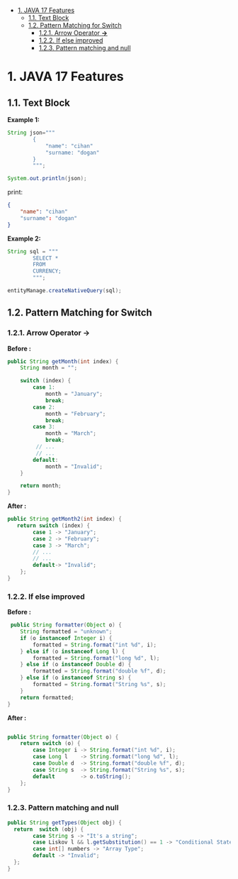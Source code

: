 - [1. JAVA 17 Features](#1-java-17-features)
  - [1.1. Text Block](#11-text-block)
  - [1.2. Pattern Matching for Switch](#12-pattern-matching-for-switch)
    - [1.2.1. Arrow Operator **-\>**](#121-arrow-operator--)
    - [1.2.2. If else improved](#122-if-else-improved)
    - [1.2.3. Pattern matching and null](#123-pattern-matching-and-null)

# 1. JAVA 17 Features

## 1.1. Text Block

**Example 1:**  
 
```java
String json="""
        {
            "name": "cihan"
            "surname: "dogan"
        }
        """;

System.out.println(json);
```

print:  
```json
{
    "name": "cihan"
    "surname": "dogan"
}
```

**Example 2:** 

```java
String sql = """
        SELECT *
        FROM
        CURRENCY;
        """;

entityManage.createNativeQuery(sql);
```


## 1.2. Pattern Matching for Switch 
### 1.2.1. Arrow Operator **->**
**Before :** 
```java
public String getMonth(int index) {
    String month = "";

    switch (index) {
        case 1:
            month = "January";
            break;
        case 2:
            month = "February";
            break;
        case 3:
            month = "March";
            break;
         // ...
         // ...
        default:
            month = "Invalid";
    }

    return month;
}
```

**After :** 
```java
public String getMonth2(int index) {
   return switch (index) {
        case 1 -> "January";
        case 2 -> "February";
        case 3 -> "March";
        // ...
        // ...
        default-> "Invalid";
    };
}
```

### 1.2.2. If else improved 
**Before :**

```java
 public String formatter(Object o) {
    String formatted = "unknown";
    if (o instanceof Integer i) {
        formatted = String.format("int %d", i);
    } else if (o instanceof Long l) {
        formatted = String.format("long %d", l);
    } else if (o instanceof Double d) {
        formatted = String.format("double %f", d);
    } else if (o instanceof String s) {
        formatted = String.format("String %s", s);
    }
    return formatted;
}
```

**After :**
```java

public String formatter(Object o) {
    return switch (o) {
        case Integer i -> String.format("int %d", i);
        case Long l    -> String.format("long %d", l);
        case Double d  -> String.format("double %f", d);
        case String s  -> String.format("String %s", s);
        default        -> o.toString();
    };
}
```

###  1.2.3. Pattern matching and null

```java
public String getTypes(Object obj) {
  return  switch (obj) {
        case String s -> "It's a string";
        case Liskov l && l.getSubstitution() == 1 -> "Conditional Statement";
        case int[] numbers -> "Array Type";
        default -> "Invalid";
  };
}
```

<br/>

